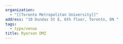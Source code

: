 ```yaml
---
organization:
  - "[[Toronto Metropolitan University]]"
address: "10 Dundas St E, 6th floor, Toronto, ON "
tags:
  - type/venue
title: Ryerson DMZ
---
```

